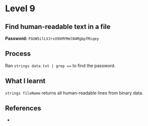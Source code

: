 # Level 9

## Find human-readable text in a file

**Password:** `FGUW5ilLVJrxX9kMYMmlN4MgbpfMiqey`

## Process
Ran `strings data.txt | grep ==` to find the password.

## What I learnt
`strings fileName` returns all human-readable lines from binary data.

## References
-
